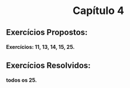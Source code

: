 <h1 align="center">
    <p> Capítulo 4
   
</h1>

## Exercícios Propostos:
#### Exercícios: 11, 13, 14, 15, 25.

## Exercícios Resolvidos:
#### todos os 25.


